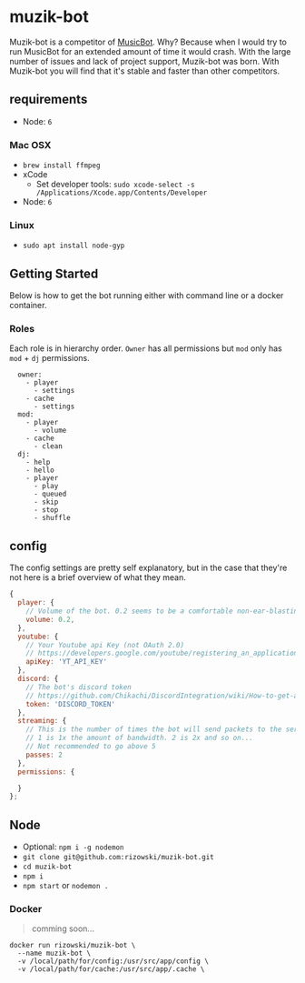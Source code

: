 # muzik-bot

Muzik-bot is a competitor of [MusicBot](https://github.com/Just-Some-Bots/MusicBot). Why? Because when I would try to run MusicBot for an extended amount of time it would crash. With the large number of issues and lack of project support, Muzik-bot was born. With Muzik-bot you will find that it's stable and faster than other competitors.

## requirements

  - Node: `6`

### Mac OSX

  - `brew install ffmpeg`
  - xCode
    - Set developer tools: `sudo xcode-select -s /Applications/Xcode.app/Contents/Developer`
  - Node: `6`

### Linux
  - `sudo apt install node-gyp`

## Getting Started

Below is how to get the bot running either with command line or a docker container.

### Roles

Each role is in hierarchy order. `Owner` has all permissions but `mod` only has `mod` + `dj` permissions.

```
  owner:
    - player
      - settings
    - cache
      - settings
  mod:
    - player
      - volume
    - cache
      - clean
  dj:
    - help
    - hello
    - player
      - play
      - queued
      - skip
      - stop
      - shuffle
```

## config

The config settings are pretty self explanatory, but in the case that they're not here is a brief overview of what they mean.

```js
{
  player: {
    // Volume of the bot. 0.2 seems to be a comfortable non-ear-blasting level
    volume: 0.2,
  },
  youtube: {
    // Your Youtube api Key (not OAuth 2.0)
    // https://developers.google.com/youtube/registering_an_application
    apiKey: 'YT_API_KEY'
  },
  discord: {
    // The bot's discord token
    // https://github.com/Chikachi/DiscordIntegration/wiki/How-to-get-a-token-and-channel-ID-for-Discord
    token: 'DISCORD_TOKEN'
  },
  streaming: {
    // This is the number of times the bot will send packets to the server.
    // 1 is 1x the amount of bandwidth. 2 is 2x and so on...
    // Not recommended to go above 5
    passes: 2
  },
  permissions: {

  }
};
```

## Node

  - Optional: `npm i -g nodemon`
  - `git clone git@github.com:rizowski/muzik-bot.git`
  - `cd muzik-bot`
  - `npm i`
  - `npm start` or `nodemon .`


### Docker

> comming soon...

```
docker run rizowski/muzik-bot \
  --name muzik-bot \
  -v /local/path/for/config:/usr/src/app/config \
  -v /local/path/for/cache:/usr/src/app/.cache \

```
